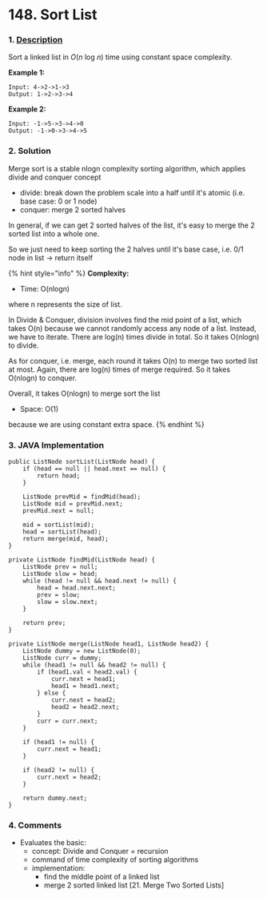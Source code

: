 # 148. Sort List

### 1. [Description](https://leetcode.com/problems/sort-list/)

Sort a linked list in _O_\(_n_ log _n_\) time using constant space complexity.

**Example 1:**

```text
Input: 4->2->1->3
Output: 1->2->3->4
```

**Example 2:**

```text
Input: -1->5->3->4->0
Output: -1->0->3->4->5
```



### 2. Solution

Merge sort is a stable nlogn complexity sorting algorithm, which applies divide and conquer concept

* divide: break down the problem scale into a half until it's atomic \(i.e. base case: 0 or 1 node\)
* conquer: merge 2 sorted halves

In general, if we can get 2 sorted halves of the list, it's easy to merge the 2 sorted list into a whole one.

So we just need to keep sorting the 2 halves until it's base case, i.e. 0/1 node in list -&gt; return itself

{% hint style="info" %}
**Complexity:**

* Time: O\(nlogn\)  

where n represents the size of list.

In Divide & Conquer, division involves find the mid point of a list, which takes O\(n\) because we cannot randomly access any node of a list. Instead, we have to iterate. There are log\(n\) times divide in total. So it takes O\(nlogn\) to divide.

As for conquer, i.e. merge, each round it takes O\(n\) to merge two sorted list at most. Again, there are log\(n\) times of merge required. So it takes O\(nlogn\) to conquer.

Overall, it takes O\(nlogn\) to merge sort the list

* Space: O\(1\) 

because we are using constant extra space.
{% endhint %}



### 3. JAVA Implementation

```text
public ListNode sortList(ListNode head) {
    if (head == null || head.next == null) {
        return head;
    }
        
    ListNode prevMid = findMid(head);
    ListNode mid = prevMid.next;
    prevMid.next = null;
        
    mid = sortList(mid);
    head = sortList(head);
    return merge(mid, head); 
}
    
private ListNode findMid(ListNode head) {
    ListNode prev = null;
    ListNode slow = head;
    while (head != null && head.next != null) {
        head = head.next.next;
        prev = slow;
        slow = slow.next;
    }
        
    return prev;
}
    
private ListNode merge(ListNode head1, ListNode head2) {
    ListNode dummy = new ListNode(0);
    ListNode curr = dummy;
    while (head1 != null && head2 != null) {
        if (head1.val < head2.val) {
            curr.next = head1;
            head1 = head1.next;
        } else {
            curr.next = head2;
            head2 = head2.next;
        }
        curr = curr.next;
    }
        
    if (head1 != null) {
        curr.next = head1;
    }
        
    if (head2 != null) {
        curr.next = head2;
    }
        
    return dummy.next;
}
```



### 4. Comments

* Evaluates the basic:
  * concept: Divide and Conquer = recursion
  * command of time complexity of sorting algorithms
  * implementation: 
    * find the middle point of a linked list
    * merge 2 sorted linked list \[21. Merge Two Sorted Lists\]

